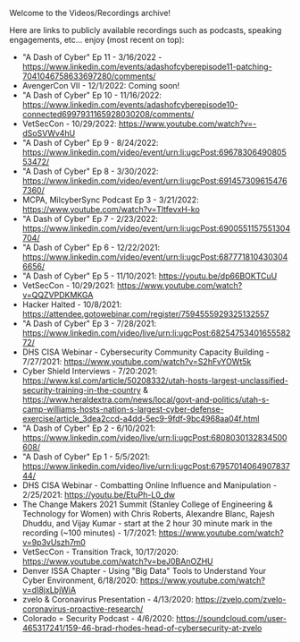 Welcome to the Videos/Recordings archive!

Here are links to publicly available recordings such as podcasts, speaking engagements, etc... enjoy (most recent on top):

- "A Dash of Cyber" Ep 11 - 3/16/2022 - https://www.linkedin.com/events/adashofcyberepisode11-patching-7041046758633697280/comments/
- AvengerCon VII - 12/1/2022: Coming soon!
- "A Dash of Cyber" Ep 10 - 11/16/2022: https://www.linkedin.com/events/adashofcyberepisode10-connected6997931165928030208/comments/
- VetSecCon - 10/29/2022: https://www.youtube.com/watch?v=-dSoSVWv4hU
- "A Dash of Cyber" Ep 9 - 8/24/2022: https://www.linkedin.com/video/event/urn:li:ugcPost:6967830649080553472/
- "A Dash of Cyber" Ep 8 - 3/30/2022: https://www.linkedin.com/video/event/urn:li:ugcPost:6914573096154767360/
- MCPA, MilcyberSync Podcast Ep 3 - 3/21/2022: https://www.youtube.com/watch?v=TltfevxH-ko
- "A Dash of Cyber" Ep 7 - 2/23/2022: https://www.linkedin.com/video/event/urn:li:ugcPost:6900551157551304704/
- "A Dash of Cyber" Ep 6 - 12/22/2021: https://www.linkedin.com/video/event/urn:li:ugcPost:6877718104303046656/
- "A Dash of Cyber" Ep 5 - 11/10/2021: https://youtu.be/dp66BOKTCuU
- VetSecCon - 10/29/2021: https://www.youtube.com/watch?v=QQZVPDKMKGA
- Hacker Halted - 10/8/2021: https://attendee.gotowebinar.com/register/7594555929325132557
- "A Dash of Cyber" Ep 3 - 7/28/2021: https://www.linkedin.com/video/live/urn:li:ugcPost:6825475340165558272/
- DHS CISA Webinar - Cybersecurity Community Capacity Building - 7/27/2021: https://www.youtube.com/watch?v=S2hFvYOWt5k
- Cyber Shield Interviews - 7/20:2021: https://www.ksl.com/article/50208332/utah-hosts-largest-unclassified-security-training-in-the-country & https://www.heraldextra.com/news/local/govt-and-politics/utah-s-camp-williams-hosts-nation-s-largest-cyber-defense-exercise/article_3dea2ccd-a4dd-5ec9-9fdf-9bc4968aa04f.html
- "A Dash of Cyber" Ep 2 - 6/10/2021: https://www.linkedin.com/video/live/urn:li:ugcPost:6808030132834500608/
- "A Dash of Cyber" Ep 1 - 5/5/2021: https://www.linkedin.com/video/live/urn:li:ugcPost:6795701406490783744/
- DHS CISA Webinar - Combatting Online Influence and Manipulation - 2/25/2021: https://youtu.be/EtuPh-L0_dw
- The Change Makers 2021 Summit (Stanley College of Engineering & Technology for Women) with Chris Roberts, Alexandre Blanc, Rajesh Dhuddu, and Vijay Kumar - start at the 2 hour 30 minute mark in the recording (~100 minutes) - 1/7/2021: https://www.youtube.com/watch?v=9p3vUszh7m0 
- VetSecCon - Transition Track, 10/17/2020: https://www.youtube.com/watch?v=beJ0BAnOZHU
- Denver ISSA Chapter - Using "Big Data" Tools to Understand Your Cyber Environment, 6/18/2020: https://www.youtube.com/watch?v=dI8jxLbjWiA
- zvelo & Coronavirus Presentation - 4/13/2020: https://zvelo.com/zvelo-coronavirus-proactive-research/
- Colorado = Security Podcast - 4/6/2020: https://soundcloud.com/user-465317241/159-46-brad-rhodes-head-of-cybersecurity-at-zvelo
